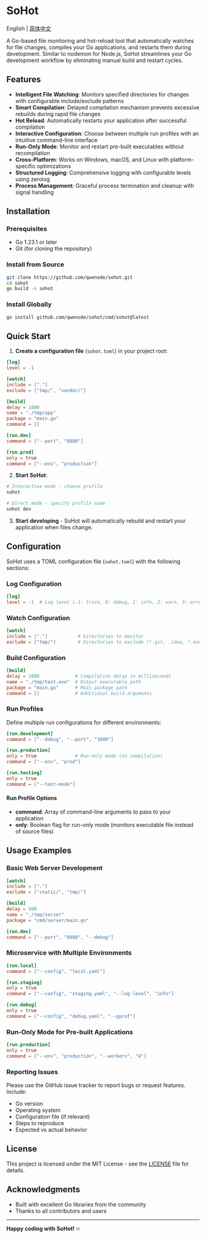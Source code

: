 # SoHot 

English | [简体中文](README_CN.md)

A Go-based file monitoring and hot-reload tool that automatically watches for file changes, compiles your Go applications, and restarts them during development. Similar to nodemon for Node.js, SoHot streamlines your Go development workflow by eliminating manual build and restart cycles.

## Features

- **Intelligent File Watching**: Monitors specified directories for changes with configurable include/exclude patterns
- **Smart Compilation**: Delayed compilation mechanism prevents excessive rebuilds during rapid file changes
- **Hot Reload**: Automatically restarts your application after successful compilation
- **Interactive Configuration**: Choose between multiple run profiles with an intuitive command-line interface
- **Run-Only Mode**: Monitor and restart pre-built executables without recompilation
- **Cross-Platform**: Works on Windows, macOS, and Linux with platform-specific optimizations
- **Structured Logging**: Comprehensive logging with configurable levels using zerolog
- **Process Management**: Graceful process termination and cleanup with signal handling

## Installation

### Prerequisites

- Go 1.23.1 or later
- Git (for cloning the repository)

### Install from Source

```bash
git clone https://github.com/qwenode/sohot.git
cd sohot
go build -o sohot
```

### Install Globally

```bash
go install github.com/qwenode/sohot/cmd/sohot@latest
```

## Quick Start

1. **Create a configuration file** (`sohot.toml`) in your project root:

```toml
[log]
level = -1

[watch]
include = ["."]
exclude = ["tmp/", "vendor/"]

[build]
delay = 1000
name = "./tmp/app"
package = "main.go"
command = []

[run.dev]
command = ["--port", "8080"]

[run.prod]
only = true
command = ["--env", "production"]
```

2. **Start SoHot**:

```bash
# Interactive mode - choose profile
sohot

# Direct mode - specify profile name
sohot dev
```

3. **Start developing** - SoHot will automatically rebuild and restart your application when files change.

## Configuration

SoHot uses a TOML configuration file (`sohot.toml`) with the following sections:

### Log Configuration

```toml
[log]
level = -1  # Log level (-1: trace, 0: debug, 1: info, 2: warn, 3: error, 4: fatal)
```

### Watch Configuration

```toml
[watch]
include = ["."]           # Directories to monitor
exclude = ["tmp/"]        # Directories to exclude (*.git, .idea, *.exe automatically excluded)
```

### Build Configuration

```toml
[build]
delay = 1000             # Compilation delay in milliseconds
name = "./tmp/test.exe"  # Output executable path
package = "main.go"      # Main package path
command = []             # Additional build arguments
```

### Run Profiles

Define multiple run configurations for different environments:

```toml
[run.development]
command = ["--debug", "--port", "3000"]

[run.production]
only = true              # Run-only mode (no compilation)
command = ["--env", "prod"]

[run.testing]
only = true
command = ["--test-mode"]
```

#### Run Profile Options

- **command**: Array of command-line arguments to pass to your application
- **only**: Boolean flag for run-only mode (monitors executable file instead of source files)


## Usage Examples

### Basic Web Server Development

```toml
[watch]
include = ["."]
exclude = ["static/", "tmp/"]

[build]
delay = 500
name = "./tmp/server"
package = "cmd/server/main.go"

[run.dev]
command = ["--port", "8080", "--debug"]
```

### Microservice with Multiple Environments

```toml
[run.local]
command = ["--config", "local.yaml"]

[run.staging]
only = true
command = ["--config", "staging.yaml", "--log-level", "info"]

[run.debug]
only = true
command = ["--config", "debug.yaml", "--pprof"]
```

### Run-Only Mode for Pre-built Applications

```toml
[run.production]
only = true
command = ["--env", "production", "--workers", "4"]
```

### Reporting Issues

Please use the GitHub issue tracker to report bugs or request features. Include:

- Go version
- Operating system
- Configuration file (if relevant)
- Steps to reproduce
- Expected vs actual behavior

## License

This project is licensed under the MIT License - see the [LICENSE](LICENSE) file for details.

## Acknowledgments

- Built with excellent Go libraries from the community
- Thanks to all contributors and users

---

**Happy coding with SoHot!** 🔥